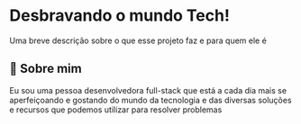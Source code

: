 
# Desbravando o mundo Tech!

Uma breve descrição sobre o que esse projeto faz e para quem ele é


## 🚀 Sobre mim
Eu sou uma pessoa desenvolvedora full-stack que está a cada dia mais se aperfeiçoando e gostando do mundo da tecnologia e das diversas soluções e recursos que podemos utilizar para resolver problemas



    
